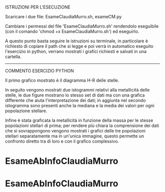 ISTRUZIONI PER L'ESECUZIONE

Scaricare i due file: EsameClaudiaMurro.sh, esameCM.py

Cambiare i permessi del file 'EsameClaudiaMurro.sh' rendendolo eseguibile (con il comando 'chmod +x EsameClaudiaMurro.sh') ed eseguirlo.

A questo punto basta seguire le istruzioni su terminale, in particolare è richiesto di copiare il path che si legge e poi verrà in automatico eseguito l'esercizio in python, verrano mostrati i grafici richiesti e salvati in una cartella.


-------------------------------------------------------------------------
COMMENTO ESERCIZIO PYTHON

Il primo grafico mostrato è il diagramma H-R delle stelle.

In seguito vengono mostrati due istogrammi relativi alla metallicità delle stelle, le due figure mostrano lo stesso set di dati ma con una grafica differente che aiuta l'interpretazione dei dati; in aggiunta nel secondo istogramma sono presenti anche la mediana e la media dei valori per ogni popolazione stellare.

Infine è stata graficata la metallicità in funzione della massa per le stesse popolazioni stellari di prima; 
per rendere più chiara la comprensione dei dati che si sovrappongono vengono mostrati i grafici delle tre popolazioni stellari separatamente ma in un'unica immagine, questo permette un confronto diretto tra di loro e con il grafico complessivo.

# EsameAbInfoClaudiaMurro
# EsameAbInfoClaudiaMurro
